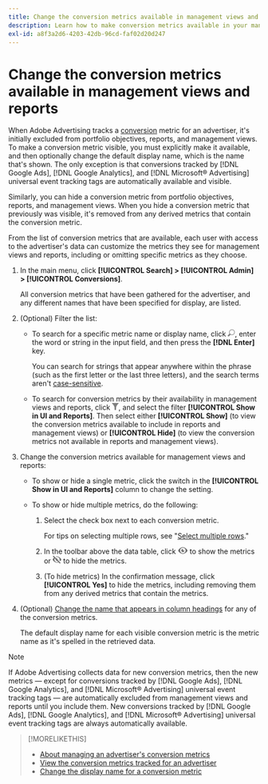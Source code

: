 ```yaml
---
title: Change the conversion metrics available in management views and reports
description: Learn how to make conversion metrics available in your management views and reports.
exl-id: a8f3a2d6-4203-42db-96cd-faf02d20d247
---
```

# Change the conversion metrics available in management views and reports

When Adobe Advertising tracks a [conversion](/help/search-social-commerce/glossary.md#c-d) metric for an advertiser, it's initially excluded from portfolio objectives, reports, and management views. To make a conversion metric visible, you must explicitly make it available, and then optionally change the default display name, which is the name that's shown. The only exception is that conversions tracked by [!DNL Google Ads], [!DNL Google Analytics], and [!DNL Microsoft® Advertising] universal event tracking tags are automatically available and visible.

Similarly, you can hide a conversion metric from portfolio objectives, reports, and management views. When you hide a conversion metric that previously was visible, it's removed from any derived metrics that contain the conversion metric.

From the list of conversion metrics that are available, each user with access to the advertiser's data can customize the metrics they see for management views and reports, including or omitting specific metrics as they choose.

1. In the main menu, click **[!UICONTROL Search] > [!UICONTROL Admin] > [!UICONTROL Conversions]**.

   All conversion metrics that have been gathered for the advertiser, and any different names that have been specified for display, are listed.

1. (Optional) Filter the list:

   * To search for a specific metric name or display name, click ![Search](/help/search-social-commerce/assets/search.png "Search"), enter the word or string in the input field, and then press the **[!DNL Enter]** key.
   
     You can search for strings that appear anywhere within the phrase (such as the first letter or the last three letters), and the search terms aren't [case-sensitive](/help/search-social-commerce/glossary.md#c-d).
     
   * To search for conversion metrics by their availability in management views and reports, click ![Filter](/help/search-social-commerce/assets/filter.png "Filter"), and select the filter **[!UICONTROL Show in UI and Reports]**. Then select either **[!UICONTROL Show]** (to view the conversion metrics available to include in reports and management views) or **[!UICONTROL Hide]** (to view the conversion metrics not available in reports and management views).

1. Change the conversion metrics available for management views and reports:

   * To show or hide a single metric, click the switch in the **[!UICONTROL Show in UI and Reports]** column to change the setting.
   
   * To show or hide multiple metrics, do the following:
   
     1. Select the check box next to each conversion metric.
     
        For tips on selecting multiple rows, see "[Select multiple rows](/help/search-social-commerce/common-tasks/navigation-editing-selection/multiple-rows-select.md)."

     1. In the toolbar above the data table, click ![Show](/help/search-social-commerce/assets/show.png "Show") to show the metrics or ![Hide](/help/search-social-commerce/assets/hide.png "Hide") to hide the metrics.
     
     1. (To hide metrics) In the confirmation message, click **[!UICONTROL Yes]** to hide the metrics, including removing them from any derived metrics that contain the metrics.

1. (Optional) [Change the name that appears in column headings](conversion-metric-edit-display-name.md) for any of the conversion metrics.

   The default display name for each visible conversion metric is the metric name as it's spelled in the retrieved data.

>[!NOTE]
>
>If Adobe Advertising collects data for new conversion metrics, then the new metrics &mdash; except for conversions tracked by [!DNL Google Ads], [!DNL Google Analytics], and [!DNL Microsoft® Advertising] universal event tracking tags &mdash; are automatically excluded from management views and reports until you include them. New conversions tracked by [!DNL Google Ads], [!DNL Google Analytics], and [!DNL Microsoft® Advertising] universal event tracking tags are always automatically available.

>[!MORELIKETHIS]
>
>* [About managing an advertiser's conversion metrics](conversion-metric-about.md)
>* [View the conversion metrics tracked for an advertiser](conversion-metric-view-tracked.md)
>* [Change the display name for a conversion metric](conversion-metric-edit-display-name.md)
